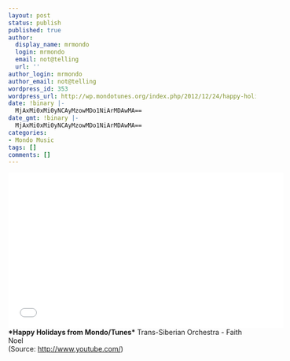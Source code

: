 ```yaml
---
layout: post
status: publish
published: true
author:
  display_name: mrmondo
  login: mrmondo
  email: not@telling
  url: ''
author_login: mrmondo
author_email: not@telling
wordpress_id: 353
wordpress_url: http://wp.mondotunes.org/index.php/2012/12/24/happy-holidays-from-mondo-tunes-trans-siberian/
date: !binary |-
  MjAxMi0xMi0yNCAyMzowMDo1NiArMDAwMA==
date_gmt: !binary |-
  MjAxMi0xMi0yNCAyMzowMDo1NiArMDAwMA==
categories:
- Mondo Music
tags: []
comments: []
---
```

<iframe width="560" height="315" src="//www.youtube.com/embed/3oh5eBrjQXk" frameborder="0"> </iframe>
<strong>*Happy Holidays from Mondo/Tunes*</strong>
Trans-Siberian Orchestra - Faith Noel
<div class="attribution">(<span>Source:</span> <a href="http://www.youtube.com/">http://www.youtube.com/</a>)</div>
